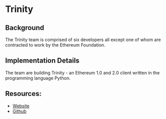 # Trinity

## Background

The Trinity team is comprised of six developers all except one of whom are contracted to work by the Ethereum Foundation.

## Implementation Details

The team are building Trinity - an Ethereum 1.0 and 2.0 client written in the programming language Python.

## Resources:
* [Website](https://trinity.ethereum.org/)
* [Github](https://github.com/ethereum/py-evm)
